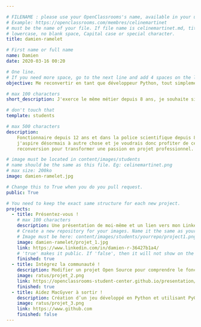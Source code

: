 ```yaml
---

# FILENAME : please use your OpenClassrooms's name, available in your url.
# Example: https://openclassrooms.com/membres/celinemartinet
# must be the name of your file. If file name is celinemartinet.md, title is celinemartinet.
# lowercase, no blank space, Capital case or special character.
title: damien-ramelet

# First name or full name
name: Damien
date: 2020-03-16 00:20

# One line.
# If you need more space, go to the next line and add 4 spaces on the left, as in 'description'.
objective: Me reconvertir en tant que développeur Python, tout simplement.

# max 100 characters
short_description: J'exerce le même métier depuis 8 ans, je souhaite simplement tourner la page.

# don't touch that
template: students

# max 500 characters
description:
    Fonctionnaire depuis 12 ans et dans la police scientifique depuis 8 ans,
    j'aspire désormais à autre chose et je voudrais donc profiter de cette
	reconversion pour transformer une passion en projet professionnel.

# image must be located in content/images/students
# name should be the same as this file. Eg: celinemartinet.png
# max size: 200ko
image: damien-ramelet.jpg

# Change this to True when you do you pull request.
public: True

# You need to keep the exact same structure for each new project.
projects:
  - title: Présentez-vous !
    # max 100 characters
    description: Une présentation de moi-même et un lien vers mon LinkedIn.
    # Create a new repository for your images. Name it the same as your nickname and profile picture.
    # Image must be here: content/images/students/yourrepo/project1.png
    image: damien-ramelet/projet_1.jpg
    link: https://www.linkedin.com/in/damien-r-36427b1a4/
    # 'true' makes it public. If 'false', then it will not show on the website.
    finished: true
  - title: Intégrez la communauté !
    description: Modifier un projet Open Source pour comprendre le fonctionnement de Git, de Github et PR.
    image: ratus/projet_2.png
    link: https://openclassrooms-student-center.github.io/presentation/students/ratus.html
    finished: true
  - title: Aidez MacGyver à sortir !
    description: Création d’un jeu développé en Python et utilisant PyGame.
    image: ratus/projet_3.png
    link: https://www.github.com
    finished: false
---
```

